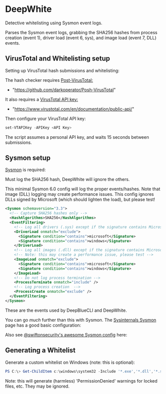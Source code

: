 # DeepWhite

Detective whitelisting using Sysmon event logs.

Parses the Sysmon event logs, grabbing the SHA256 hashes from process creation (event 1), driver load (event 6, sys), and image load (event 7, DLL) events.  

## VirusTotal and Whitelisting setup

Setting up VirusTotal hash submissions and whitelisting:

The hash checker requires [Post-VirusTotal:](https://github.com/darkoperator/Posh-VirusTotal)

- "https://github.com/darkoperator/Posh-VirusTotal"

It also requires a [VirusTotal API key:](https://www.virustotal.com/en/documentation/public-api/)  

- "https://www.virustotal.com/en/documentation/public-api/"

Then configure your VirusTotal API key:

```powershell
set-VTAPIKey -APIKey <API Key>
```

The script assumes a personal API key, and waits 15 seconds between submissions.

## Sysmon setup

[Sysmon](https://docs.microsoft.com/en-us/sysinternals/downloads/sysmon) is required:  

Must log the SHA256 hash, DeepWhite will ignore the others.

This minimal Sysmon 6.0 config will log the proper events/hashes. Note that image (DLL) logging may create performance issues. This config ignores DLLs signed by Microsoft (which should lighten the load), but please test!

```xml
<Sysmon schemaversion="3.3">
  <!-- Capture SHA256 hashes only -->
  <HashAlgorithms>SHA256</HashAlgorithms>
  <EventFiltering>
    <!-- Log all drivers (.sys) except if the signature contains Microsoft or Windows -->
    <DriverLoad onmatch="exclude">
      <Signature condition="contains">microsoft</Signature>
      <Signature condition="contains">windows</Signature>
    </DriverLoad>
    <!-- Log all images (.dll) except if the signature contains Microsoft or Windows -->
    <!-- Note: this may create a performance issue, please test -->
    <ImageLoad onmatch="exclude">
      <Signature condition="contains">microsoft</Signature>
      <Signature condition="contains">windows</Signature>
    </ImageLoad>
    <!-- Do not log process termination -->
    <ProcessTerminate onmatch="include" />
    <!-- Log process creation  -->
    <ProcessCreate onmatch="exclude" />
  </EventFiltering>
</Sysmon>
```

These are the events used by DeepBlueCLI and DeepWhite.

You can go *much* further than this with Sysmon. The [Sysinternals Sysmon](https://docs.microsoft.com/en-us/sysinternals/downloads/sysmon) page has a good basic configuration:  

Also see [@swiftonsecurity's awesome Sysmon config](https://github.com/SwiftOnSecurity/sysmon-config) here:  

## Generating a Whitelist

Generate a custom whitelist on Windows (note: this is optional):

```PowerShell
PS C:\> Get-ChildItem c:\windows\system32 -Include '*.exe','*.dll','*.sys','*.com' -Recurse | Get-FileHash| Export-Csv -Path whitelist.csv
```

Note: this will generate (harmless) 'PermissionDenied' warnings for locked files, etc. They may be ignored.
